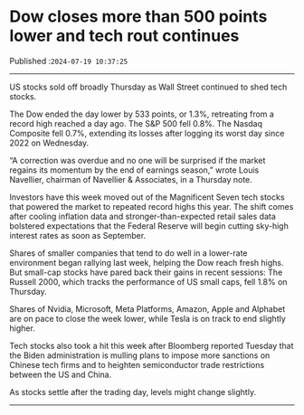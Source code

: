 # Dow closes more than 500 points lower and tech rout continues

Published :`2024-07-19 10:37:25`

---

US stocks sold off broadly Thursday as Wall Street continued to shed tech stocks.

The Dow ended the day lower by 533 points, or 1.3%, retreating from a record high reached a day ago. The S&P 500 fell 0.8%. The Nasdaq Composite fell 0.7%, extending its losses after logging its worst day since 2022 on Wednesday.

“A correction was overdue and no one will be surprised if the market regains its momentum by the end of earnings season,” wrote Louis Navellier, chairman of Navellier & Associates, in a Thursday note.

Investors have this week moved out of the Magnificent Seven tech stocks that powered the market to repeated record highs this year. The shift comes after cooling inflation data and stronger-than-expected retail sales data bolstered expectations that the Federal Reserve will begin cutting sky-high interest rates as soon as September.

Shares of smaller companies that tend to do well in a lower-rate environment began rallying last week, helping the Dow reach fresh highs. But small-cap stocks have pared back their gains in recent sessions: The Russell 2000, which tracks the performance of US small caps, fell 1.8% on Thursday.

Shares of Nvidia, Microsoft, Meta Platforms, Amazon, Apple and Alphabet are on pace to close the week lower, while Tesla is on track to end slightly higher.

Tech stocks also took a hit this week after Bloomberg reported Tuesday that the Biden administration is mulling plans to impose more sanctions on Chinese tech firms and to heighten semiconductor trade restrictions between the US and China.

As stocks settle after the trading day, levels might change slightly.

---

